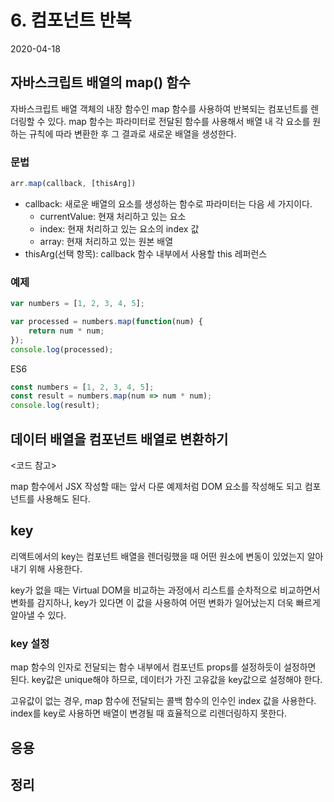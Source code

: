 # 6. 컴포넌트 반복
2020-04-18

## 자바스크립트 배열의 map() 함수
자바스크립트 배열 객체의 내장 함수인 map 함수를 사용하여 반복되는 컴포넌트를 렌더링할 수 있다. map 함수는 파라미터로 전달된 함수를 사용해서 배열 내 각 요소를 원하는 규칙에 따라 변환한 후 그 결과로 새로운 배열을 생성한다.

### 문법
```javascript
arr.map(callback, [thisArg])
```

- callback: 새로운 배열의 요소를 생성하는 함수로 파라미터는 다음 세 가지이다.
  - currentValue: 현재 처리하고 있는 요소
  - index: 현재 처리하고 있는 요소의 index 값
  - array: 현재 처리하고 있는 원본 배열
- thisArg(선택 항목): callback 함수 내부에서 사용할 this 레퍼런스

### 예제
```javascript
var numbers = [1, 2, 3, 4, 5];

var processed = numbers.map(function(num) {
    return num * num;
});
console.log(processed);
```

ES6
```javascript
const numbers = [1, 2, 3, 4, 5];
const result = numbers.map(num => num * num);
console.log(result);
```

## 데이터 배열을 컴포넌트 배열로 변환하기
<코드 참고>

map 함수에서 JSX 작성할 때는 앞서 다룬 예제처럼 DOM 요소를 작성해도 되고 컴포넌트를 사용해도 된다.

## key
리액트에서의 key는 컴포넌트 배열을 렌더링했을 때 어떤 원소에 변동이 있었는지 알아내기 위해 사용한다.

key가 없을 때는 Virtual DOM을 비교하는 과정에서 리스트를 순차적으로 비교하면서 변화를 감지하나, key가 있다면 이 값을 사용하여 어떤 변화가 일어났는지 더욱 빠르게 알아낼 수 있다.

### key 설정
map 함수의 인자로 전달되는 함수 내부에서 컴포넌트 props를 설정하듯이 설정하면 된다. key값은 unique해야 하므로, 데이터가 가진 고유값을 key값으로 설정해야 한다.

고유값이 없는 경우, map 함수에 전달되는 콜백 함수의 인수인 index 값을 사용한다. index를 key로 사용하면 배열이 변경될 때 효율적으로 리렌더링하지 못한다.

## 응용

## 정리